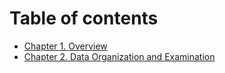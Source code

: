 # Table of contents
* [Chapter 1. Overview](<README (1).md>)
* [Chapter 2. Data Organization and Examination](page-1.md)

